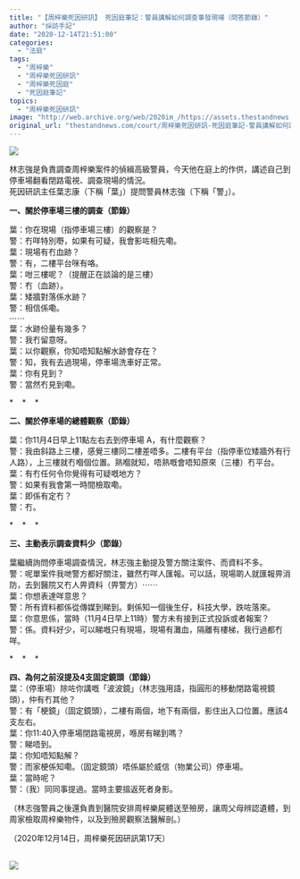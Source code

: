 ```yaml
---
title: "【周梓樂死因研訊】 死因庭筆記：警員講解如何調查事發現場（問答節錄）"
author: "採訪手記"
date: "2020-12-14T21:51:00"
categories:
  - "法庭"
tags:
  - "周梓樂"
  - "周梓樂死因研訊"
  - "周梓樂死因庭"
  - "死因庭筆記"
topics:
  - "周梓樂死因研訊"
image: "http://web.archive.org/web/2020im_/https://assets.thestandnews.com/media/photos/popo-32_hvjhA_qKg36ub.png"
original_url: "thestandnews.com/court/周梓樂死因研訊-死因庭筆記-警員講解如何調查事發現場-問答節錄"
---
```

![](http://web.archive.org/web/2020im_/https://assets.thestandnews.com/media/photos/popo-32_hvjhA_qKg36ub.png)

林志強是負責調查周梓樂案件的偵緝高級警員，今天他在庭上的作供，講述自己到停車場翻看閉路電視、調查現場的情況。  
死因研訊主任葉志康（下稱「葉」）提問警員林志強（下稱「警」）。

**一、關於停車場三樓的調查（節錄）**

葉：你在現場（指停車場三樓）的觀察是？  
警：冇咩特別嘢，如果有可疑，我會影咗相先嘞。  
葉：現場有冇血跡？  
警：有，二樓平台咪有咯。  
葉：咁三樓呢？（提醒正在談論的是三樓）  
警：冇（血跡）。  
葉：矮牆對落係水跡？  
警：相信係嘞。  
⋯⋯  
葉：水跡份量有幾多？  
警：我冇留意呀。  
葉：以你觀察，你知唔知點解水跡會存在？  
警：知，我有去過現場，停車場洗車好正常。  
葉：你有見到？  
警：當然冇見到嘞。

\*    \*    \*

**二、關於停車場的總體觀察（節錄）**

葉：你11月4日早上11點左右去到停車場 A，有什麼觀察？  
警：我由斜路上三樓，感覺三樓同二樓差唔多。二樓有平台（指停車位矮牆外有行人路），上三樓就冇嗰個位置。熟嗰就知，唔熟嘅會唔知原來（三樓）冇平台。  
葉：有冇任何令你覺得有可疑嘅地方？  
警：如果有我會第一時間檢取嘞。  
葉：即係有定冇？  
警：冇。

\*    \*    \*

**三、主動表示調查資料少（節錄）**

葉繼續詢問停車場調查情況，林志強主動提及警方關注案件、而資料不多。  
警：呢單案件我哋警方都好關注，雖然冇咩人匯報。可以話，現場啲人就匯報畀消防，去到醫院又冇人畀資料（畀警方）⋯⋯  
葉：你想表達咩意思？  
警：所有資料都係從傳媒到睇到。剩係知一個後生仔，科技大學，跌咗落來。  
葉：你意思係，當時（11月4日早上11時）警方未有接到正式投訴或者報案？  
警：係。資料好少，可以睇嘅只有現場，現場有灘血，隔離有樓梯，我行過都冇咩。

\*    \*    \*

**四、為何之前沒提及4支固定鏡頭（節錄）**  
葉：（停車場）除咗你講嘅「波波鏡」（林志強用語，指圓形的移動閉路電視鏡頭），仲有冇其他？  
警：有「梗鏡」（固定鏡頭），二樓有兩個，地下有兩個，影住出入口位置。應該4支左右。  
葉：你11:40入停車場閉路電視房，喺房有睇到嗎？  
警：睇唔到。  
葉：你知唔知點解？  
警：而家梗係知嘞。（固定鏡頭）唔係屬於威信（物業公司）停車場。  
葉：當時呢？  
警：（我）同同事提過。當時主要搵返死者身影。

（林志強警員之後還負責到醫院安排周梓樂屍體送至殮房，讓周父母辨認遺體，到周家檢取周梓樂物件，以及到殮房觀察法醫解剖。）

（2020年12月14日，周梓樂死因研訊第17天）  
 

![](http://web.archive.org/web/2020im_/https://assets.thestandnews.com/media/photos/chow-24_9lxAa_ZkSUsoT.png)